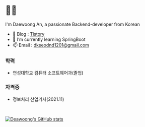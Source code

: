 # 🙌🏻
I'm Daewoong An, a passionate Backend-developer from Korean
<br>

- :book: Blog : <a href="https://woongzzi.tistory.com/">Tistory</a></li>
- 🌱 I’m currently learning SpringBoot
- 📫 Email : dkseodnd1201@gmail.com
</ui>

### 학력
- 연성대학교 컴퓨터 소프트웨어과(졸업)

### 자격증
- 정보처리 산업기사(2021.11)

<br>

[![Deawoong's GitHub stats](https://github-readme-stats.vercel.app/api?username=dkseodnd1201)](https://github.com/anuraghazra/github-readme-stats)
<!-- [![Top Langs](https://github-readme-stats.vercel.app/api/top-langs/?username=dkseodnd1201&layout=compact)](https://github.com/anuraghazra/github-readme-stats) -->
